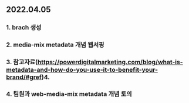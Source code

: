 ## 2022.04.05

### 1. brach 생성
### 2. media-mix metadata 개념 웹서핑
### 3. 참고자료(https://powerdigitalmarketing.com/blog/what-is-metadata-and-how-do-you-use-it-to-benefit-your-brand/#gref)4.
### 4. 팀원과 web-media-mix metadata 개념 토의

